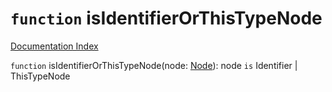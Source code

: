 # `function` isIdentifierOrThisTypeNode

[Documentation Index](../README.md)

`function` isIdentifierOrThisTypeNode(node: [Node](../interface.Node/README.md)): node `is` Identifier | ThisTypeNode